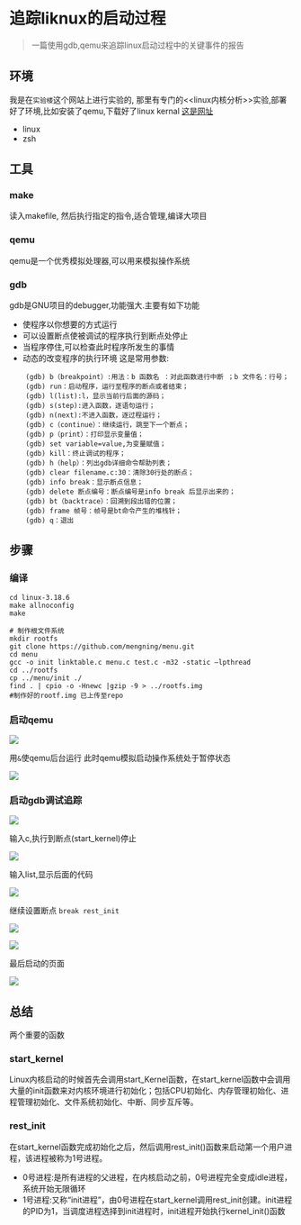 # 追踪liknux的启动过程
>一篇使用gdb,qemu来追踪linux启动过程中的关键事件的报告

## 环境
我是在`实验楼`这个网站上进行实验的, 那里有专门的<<linux内核分析>>实验,部署好了环境,比如安装了qemu,下载好了linux kernal
[这是网址](https://www.shiyanlou.com/courses/)

* linux
* zsh

## 工具
### make
读入makefile, 然后执行指定的指令,适合管理,编译大项目
### qemu
qemu是一个优秀模拟处理器,可以用来模拟操作系统
### gdb
gdb是GNU项目的debugger,功能强大.主要有如下功能
* 使程序以你想要的方式运行
* 可以设置断点使被调试的程序执行到断点处停止
* 当程序停住,可以检查此时程序所发生的事情
* 动态的改变程序的执行环境
这是常用参数:
```
    (gdb) b（breakpoint）:用法：b 函数名 ：对此函数进行中断 ；b 文件名：行号；
    (gdb) run：启动程序，运行至程序的断点或者结束；
    (gdb) l(list):l，显示当前行后面的源码；
    (gdb) s(step):进入函数，逐语句运行；
    (gdb) n(next):不进入函数，逐过程运行；
    (gdb) c（continue）：继续运行，跳至下一个断点；
    (gdb) p（print）：打印显示变量值；
    (gdb) set variable=value,为变量赋值；
    (gdb) kill：终止调试的程序；
    (gdb) h（help）：列出gdb详细命令帮助列表；
    (gdb) clear filename.c:30：清除30行处的断点；
    (gdb) info break：显示断点信息；
    (gdb) delete 断点编号：断点编号是info break 后显示出来的；
    (gdb) bt（backtrace）：回溯到段出错的位置；
    (gdb) frame 帧号：帧号是bt命令产生的堆栈针；
    (gdb) q：退出
```

## 步骤
### 编译
```shell
cd linux-3.18.6   
make allnoconfig
make 

# 制作根文件系统
mkdir rootfs
git clone https://github.com/mengning/menu.git  
cd menu
gcc -o init linktable.c menu.c test.c -m32 -static –lpthread
cd ../rootfs
cp ../menu/init ./
find . | cpio -o -Hnewc |gzip -9 > ../rootfs.img
#制作好的rootf.img 已上传至repo
```
### 启动qemu

![](src/init.png)

用`&`使qemu后台运行
此时qemu模拟启动操作系统处于暂停状态

![](src/stop.png)

### 启动gdb调试追踪

![](src/bef.png)

输入c,执行到断点(start_kernel)停止

![](src/c.png)

输入list,显示后面的代码

![](src/vmalloc.png)

继续设置断点
`break rest_init`

![](src/rest_init.png)

![](src/cc.png)

最后启动的页面

![](src/menuos.png)

## 总结
两个重要的函数
### start_kernel
Linux内核启动的时候首先会调用start_Kernel函数，在start_kernel函数中会调用大量的init函数来对内核环境进行初始化；包括CPU初始化、内存管理初始化、进程管理初始化、文件系统初始化、中断、同步互斥等。
### rest_init
在start_kernel函数完成初始化之后，然后调用rest_init()函数来启动第一个用户进程，该进程被称为1号进程。
* 0号进程:是所有进程的父进程，在内核启动之前，0号进程完全变成idle进程，系统开始无限循环
* 1号进程:又称“init进程”，由0号进程在start_kernel调用rest_init创建。init进程的PID为1，当调度进程选择到init进程时，init进程开始执行kernel_init()函数
